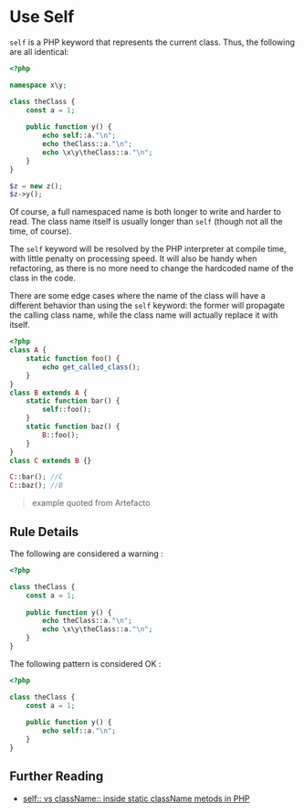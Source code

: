 <!-- Good Practices -->
# Use Self

`self` is a PHP keyword that represents the current class. Thus, the following are all identical: 

```php
<?php

namespace x\y;

class theClass {
	const a = 1;
	
	public function y() {
		echo self::a."\n";	
		echo theClass::a."\n";	
		echo \x\y\theClass::a."\n";	
	}
}

$z = new z();
$z->y();

```


Of course, a full namespaced name is both longer to write and harder to read. The class name itself is usually longer than `self` (though not all the time, of course). 

The `self` keyword will be resolved by the PHP interpreter at compile time, with little penalty on processing speed. It will also be handy when refactoring, as there is no more need to change the hardcoded name of the class in the code. 

There are some edge cases where the name of the class will have a different behavior than using the `self` keyword: the former will propagate the calling class name, while the class name will actually replace it with itself. 

```php
<?php
class A {
    static function foo() {
        echo get_called_class();
    }
}
class B extends A {
    static function bar() {
        self::foo();
    }
    static function baz() {
        B::foo();
    }
}
class C extends B {}

C::bar(); //C
C::baz(); //B

```

> example quoted from Artefacto


## Rule Details

The following are considered a warning : 

```php
<?php

class theClass {
	const a = 1;
	
	public function y() {
		echo theClass::a."\n";	
		echo \x\y\theClass::a."\n";	
	}
}

```


The following pattern is considered OK :

```php
<?php

class theClass {
	const a = 1;
	
	public function y() {
		echo self::a."\n";	
	}
}

```


## Further Reading

* [self:: vs className:: inside static className metods in PHP](http://stackoverflow.com/questions/3481085/self-vs-classname-inside-static-classname-metods-in-php)
